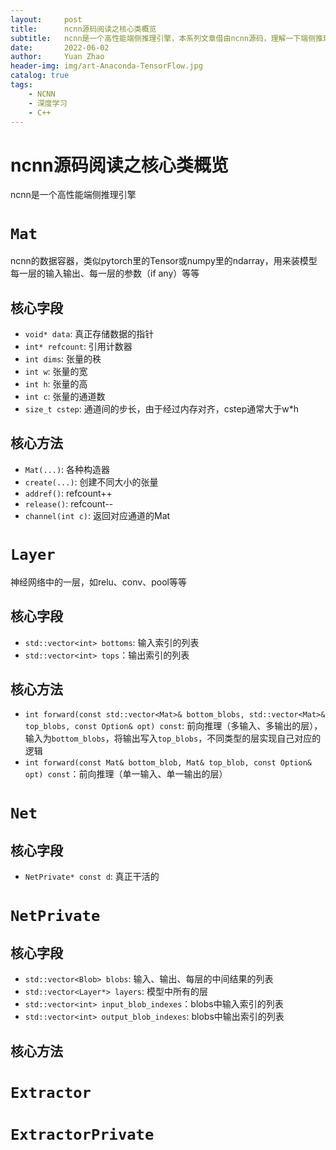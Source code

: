 ```yaml
---
layout:     post
title:      ncnn源码阅读之核心类概览
subtitle:   ncnn是一个高性能端侧推理引擎，本系列文章借由ncnn源码，理解一下端侧推理引擎的实现。本文是第一篇，从ncnn的核心类讲起，逐步了解ncnn的全貌
date:       2022-06-02
author:     Yuan Zhao
header-img: img/art-Anaconda-TensorFlow.jpg
catalog: true
tags:
    - NCNN
    - 深度学习
    - C++
---
```

# ncnn源码阅读之核心类概览

ncnn是一个高性能端侧推理引擎
# `Mat`
ncnn的数据容器，类似pytorch里的Tensor或numpy里的ndarray，用来装模型每一层的输入输出、每一层的参数（if any）等等
## 核心字段
* `void* data`: 真正存储数据的指针
* `int* refcount`: 引用计数器
* `int dims`: 张量的秩
* `int w`: 张量的宽
* `int h`: 张量的高
* `int c`: 张量的通道数
* `size_t cstep`: 通道间的步长，由于经过内存对齐，cstep通常大于w*h

## 核心方法
* `Mat(...)`: 各种构造器
* `create(...)`: 创建不同大小的张量
* `addref()`: refcount++
* `release()`: refcount--
* `channel(int c)`: 返回对应通道的Mat

# `Layer`
神经网络中的一层，如relu、conv、pool等等
## 核心字段
* `std::vector<int> bottoms`: 输入索引的列表
* `std::vector<int> tops`：输出索引的列表

## 核心方法
* `int forward(const std::vector<Mat>& bottom_blobs, std::vector<Mat>& top_blobs, const Option& opt) const`: 前向推理（多输入、多输出的层），输入为`bottom_blobs`，将输出写入`top_blobs`，不同类型的层实现自己对应的逻辑
* `int forward(const Mat& bottom_blob, Mat& top_blob, const Option& opt) const`：前向推理（单一输入、单一输出的层）

# `Net`
## 核心字段
* `NetPrivate* const d`: 真正干活的

# `NetPrivate`
## 核心字段
* `std::vector<Blob> blobs`: 输入、输出、每层的中间结果的列表
* `std::vector<Layer*> layers`: 模型中所有的层
* `std::vector<int> input_blob_indexes`：blobs中输入索引的列表
* `std::vector<int> output_blob_indexes`: blobs中输出索引的列表

## 核心方法


# `Extractor`
# `ExtractorPrivate`